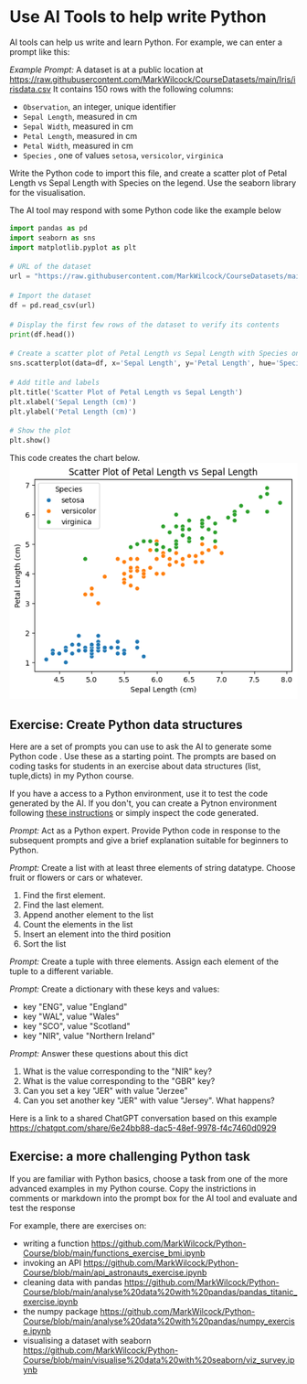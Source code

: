 # Use AI Tools to help write Python

AI tools can help us write and learn Python.  For example, we can enter a prompt like this:

_Example Prompt:_
A dataset is at a public location at https://raw.githubusercontent.com/MarkWilcock/CourseDatasets/main/Iris/irisdata.csv
It contains 150 rows with the following columns:
* `Observation`, an integer, unique identifier 
* `Sepal Length`, measured in cm
* `Sepal Width`,  measured in cm
* `Petal Length`,  measured in cm
* `Petal Width`,  measured in cm
* `Species` , one of values `setosa`, `versicolor`, `virginica`

Write the Python code to import this file, and create a scatter plot of Petal Length vs Sepal Length with Species on the legend.  Use the seaborn library for the visualisation.

The AI tool may respond with some Python code like the example below

```python
import pandas as pd
import seaborn as sns
import matplotlib.pyplot as plt

# URL of the dataset
url = "https://raw.githubusercontent.com/MarkWilcock/CourseDatasets/main/Iris/irisdata.csv"

# Import the dataset
df = pd.read_csv(url)

# Display the first few rows of the dataset to verify its contents
print(df.head())

# Create a scatter plot of Petal Length vs Sepal Length with Species on the legend
sns.scatterplot(data=df, x='Sepal Length', y='Petal Length', hue='Species')

# Add title and labels
plt.title('Scatter Plot of Petal Length vs Sepal Length')
plt.xlabel('Sepal Length (cm)')
plt.ylabel('Petal Length (cm)')

# Show the plot
plt.show()
```

This code creates the chart below.  
![Scatter plot from Generated Python Code](./Resources/scatter-plot-created-by-gen-ai-python.png)

## Exercise: Create Python data structures

Here are a set of prompts you can use to ask the AI to generate some Python code .  Use these as a starting point.  The prompts are based on coding tasks for students in an exercise about data structures (list, tuple,dicts) in my Python course.

If you have a access to a Python environment, use it to test the code generated by the AI.  If you don't, you can create a Pytnon environment following [these instructions](https://github.com/MarkWilcock/Python-Course/blob/main/Setup%20Python.md) or simply inspect the code generated.

_Prompt:_
Act as a Python expert.  Provide Python code in response to the subsequent prompts and give a brief explanation suitable for beginners to Python.

_Prompt:_
Create a list with at least three elements of string datatype. Choose fruit or flowers or cars or whatever.

1. Find the first element.
1. Find the last element.
1. Append another element to the list
1. Count the elements in the list
1. Insert an element into the third position
1. Sort the list

_Prompt:_
Create a tuple with three elements. Assign each element of the tuple to a different variable.

_Prompt:_
Create a dictionary with these keys and values:

* key "ENG", value "England"
* key "WAL", value "Wales"
* key "SCO", value "Scotland"
* key "NIR", value "Northern Ireland"

_Prompt:_
Answer these questions about this dict

1. What is the value corresponding to the "NIR" key?
1. What is the value corresponding to the "GBR" key?
1. Can you set a key "JER" with value "Jerzee"
1. Can you set another key "JER" with value "Jersey". What happens?

Here is a link to a shared ChatGPT conversation based on this example https://chatgpt.com/share/6e24bb88-dac5-48ef-9978-f4c7460d0929 


##  Exercise: a more challenging Python task

If you are familiar with Python basics, choose a task from one of the more advanced examples in my Python course.  Copy the instrictions in comments or markdown into the prompt box for the AI tool and evaluate and test the response

For example, there are exercises on:
* writing a function https://github.com/MarkWilcock/Python-Course/blob/main/functions_exercise_bmi.ipynb
* invoking an API https://github.com/MarkWilcock/Python-Course/blob/main/api_astronauts_exercise.ipynb 
* cleaning data with pandas https://github.com/MarkWilcock/Python-Course/blob/main/analyse%20data%20with%20pandas/pandas_titanic_exercise.ipynb 
* the numpy package https://github.com/MarkWilcock/Python-Course/blob/main/analyse%20data%20with%20pandas/numpy_exercise.ipynb 
* visualising a dataset with seaborn https://github.com/MarkWilcock/Python-Course/blob/main/visualise%20data%20with%20seaborn/viz_survey.ipynb 






